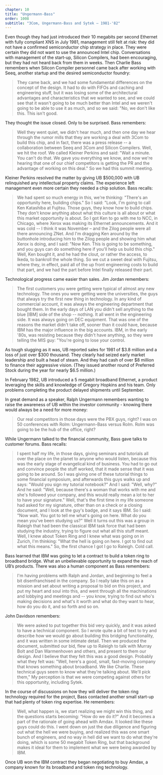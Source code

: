```yaml
---
chapter: 10
title: "Ungermann-Bass"
order: 1008
subtitle: "3Com, Ungermann-Bass and Sytek – 1981-'82"
---
```


Even though they had just introduced their 10 megabits per second Ethernet with fully compliant XNS in July 1981, management still felt at risk: they did not have a confirmed semiconductor chip strategy in place. They were certain they did not want to use the announced Intel chip. Conversations with management of the start-up, Silicon Compilers, had been encouraging, but they had not heard back from them in weeks. Then Charlie Bass remembers when Silicon Compiler personnel came back after working with Seeq, another startup and the desired semiconductor foundry:

>They came back, and we had some fundamental differences on the concept of the design. It had to do with FIFOs and caching and engineering stuff, but it was losing some of the architectural advantages and characteristics that we wanted to see, and we could see that it wasn't going to be much better than Intel and we weren't going to be able to use it as much, and so we said:  "No, we don't like this. This isn't good.

They thought the issue closed. Only to be surprised. Bass remembers:

>Well they went quiet, we didn't hear much, and then one day we hear through the rumor mills that they are working a deal with 3Com to build this chip, and in fact, there was a press release -- a collaboration between Seeq and 3Com and Silicon Compilers. Well, we hit the roof. We called Kleiner Perkins and said: "Wait a minute. You can't do that. We gave you everything we know, and now we're hearing that one of our chief competitors is getting the PR and the advantage of working on this deal."  So we had this summit meeting.

Kleiner Perkins resolved the matter by giving UB $500,000 with UB relinquished any intellectual property claims. The experience left management even more certain they needed a chip solution. Bass recalls:

>We had spent so much energy in this, we're thinking: "There's an opportunity here, building chips." So I said: "Look, I'm going to call Ken Katashiba at Fujitsu. Those guys, they know how to build chips. They don't know anything about what this culture is all about or what this market opportunity is about. So I got Ken to go with me to NCC, in Chicago, where Xerox was making its Ethernet announcements. And it was cold -- I think it was November – and the Zilog people were all there announcing ZNet. And I'm dragging Ken around by the buttonhole introducing him to the Zilog people and showing him what Xerox is doing, and I said: "Now Ken. This is going to be something, and you guys can do something here if you'll help us build this chip."  Well, Ken bought it, and he had the clout, or rather the access, to Ikeda, to bankroll the whole thing. So we cut a sweet deal with Fujitsu, where they, in effect, paid all of the up front engineering costs to build that part, and we had the part before Intel finally released their part.

Technological progress came easier than sales. Jim Jordan remembers:

>The first customers you were getting were typical of almost any new technology. The ones you were getting were the universities, the guys that always try the first new thing in technology. In any kind of commercial account, it was always the engineering department that bought them. In the early days of LAN you didn't sell anything to the blue [IBM] side of the shop -- nothing. It all went in the engineering side. It was always going on DEC equipment. That was one of the reasons the market didn't take off, sooner than it could have, because IBM has the major influence in the big accounts. IBM, in the early '80s, was resisting because they didn't have anything, so they were telling the MIS guy: "You're going to lose your control.

As tough slugging as it was, UB reported sales for 1981 of $3.8 million and a loss of just over $300 thousand. They clearly had seized early market leadership and built a head of steam. And they had cash of over $8 million to finance their aggressive vision. (They issued another round of Preferred Stock during the year for nearly $6.5 million.)

In February 1982, UB introduced a 5 megabit broadband Ethernet, a product leveraging the skills and knowledge of Gregory Hopkins and his team. Only problems completing the product delayed shipments until September.

In great demand as a speaker, Ralph Ungermann remembers wanting to raise the awareness of UB within the investor community - knowing there would always be a need for more money:

>Our real competitors in those days were the PBX guys, right? I was on 50 conferences with Rolm: Ungermann-Bass versus Rolm. Rolm was going to be the hub of the office, right?

While Ungermann talked to the financial community, Bass gave talks to customer forums. Bass recalls:

>I spent half my life, in those days, giving seminars and tutorials all over the place on the planet to anyone who would listen, because this was the early stage of evangelical kind of business. You had to go out and convince people the stuff worked, that it made sense that it was going to be around. So I was giving one of these tutorial things to some financial symposium, and afterwards this guys walks up and says: "Would you sign my tutorial notebook?"  And I said:  "Well, why?" And he said: "Well, because there's a woman that works with me and she's followed your company, and this would really mean a lot to her to have your signature."  Well, that's the first time in my life someone had asked for my signature, other than on a check or a closing document, and I look at the guy's badge, and it says IBM. So I said: "Now wait. You got to tell me what's going on here. What do you mean you've been studying us?" Well it turns out this was a group in Raleigh that had been the classical IBM task force that had been studying the industry, trying to figure out what all this stuff meant. Well, I knew about Token Ring and I knew what was going on in Zurich, I'm thinking: "What the hell is going on here. I got to find out what this means."  So, the first chance I got I go to Raleigh. Cold call.

Bass learned that IBM was going to let a contract to build a token ring to broadband bridge. What an unbelievable opportunity to expand the reach of UB’s products. There was also a human component as Bass remembers:

>I'm having problems with Ralph and Jordan, and beginning to feel a bit disenfranchised in the company. So I really take this on as a mission and set about writing a proposal to bid on this project, and put my heart and soul into this, and went through all the machinations and lobbying and meetings and -- you know, trying to find out who's making decisions and what's it worth and what do they want to hear, how do you do it, and so forth and so on.

John Davidson remembers:

>We were asked to put together this bid very quickly, and it was asked to have a technical component. So I wrote quite a bit of text to try and describe how we would go about building this bridging functionality, and it was written in some intimate detail. Then we produced the document, submitted our bid, flew up to Raleigh to talk with Murray Bolt and Dan Warmenhoven and others, and present to them our design. And I believe that they felt this was a good design. Probably what they felt was: "Well, here's a good, small, fast-moving company that knows something about broadband. We like Charlie. These technical guys seem to know what they're talking about. We'll pick them," My perception is that we were competing against others for this opportunity, including Sytek.

In the course of discussions on how they will deliver the token ring technology required for the project, Bass contacted another small start-up that had plenty of token ring expertise. He remembers:

>Well, what happen is, we start realizing we might win this thing, and the questions starts becoming: "How do we do it?" And it becomes a part of the rationale of going ahead with Amdax. It looked like these guys could do this. I went down on just the due diligence and figuring out what the hell we were buying, and realized this was one smart bunch of engineers, and no way in hell did we want to do what they're doing, which is some 50 megabit Token Ring, but that background makes it ideal for them to implement what we were being awarded by IBM.

Once UB won the IBM contract they began negotiating to buy Amdax, a company known for its broadband and token ring technology.
